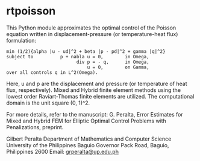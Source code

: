 # rtpoisson

This Python module approximates the optimal control of the Poisson equation
written in displacement-pressure (or temperature-heat flux) formulation:

    min (1/2){alpha |u - ud|^2 + beta |p - pd|^2 + gamma |q|^2}
    subject to          p + nabla u = 0,        in Omega,
                              div p = - q,      in Omega,
                                  u = 0,        on Gamma,
    over all controls q in L^2(Omega).

Here, u and p are the displacement and pressure (or temperature of heat flux,
respectively). Mixed and Hybrid finite element methods using the lowest order
Raviart-Thomas finite elements are utilized. The computational domain is the
unit square (0, 1)^2.

For more details, refer to the manuscript:
    G. Peralta, Error Estimates for Mixed and Hybrid FEM for Elliptic
    Optimal Control Problems with Penalizations, preprint.


Gilbert Peralta
Department of Mathematics and Computer Science
University of the Philippines Baguio
Governor Pack Road, Baguio, Philippines 2600
Email: grperalta@up.edu.ph
